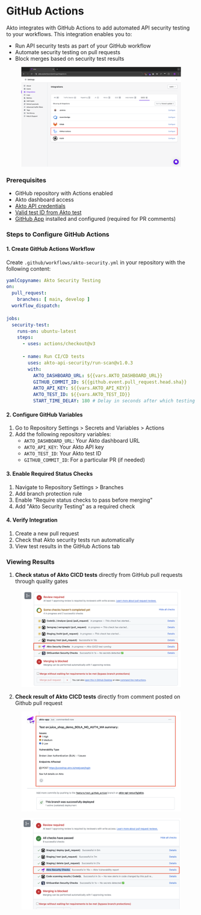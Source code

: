 # GitHub Actions

Akto integrates with GitHub Actions to add automated API security testing to your workflows. This integration enables you to:

* Run API security tests as part of your GitHub workflow
* Automate security testing on pull requests
* Block merges based on security test results

<figure><img src="../../.gitbook/assets/image (65).png" alt=""><figcaption></figcaption></figure>

### Prerequisites

* GitHub repository with Actions enabled
* Akto dashboard access
* [Akto API credentials](../how-to/get-api-credentials.md)
* [Valid test ID from Akto test](../how-to/test-id-from-akto-test.md)
* [GitHub App](create-github-app.md) installed and configured (required for PR comments)

### Steps to Configure GitHub Actions

#### 1. Create GitHub Actions Workflow

Create `.github/workflows/akto-security.yml` in your repository with the following content:

```yaml
yamlCopyname: Akto Security Testing
on:
  pull_request:
    branches: [ main, develop ]
  workflow_dispatch:

jobs:
  security-test:
    runs-on: ubuntu-latest
    steps:
      - uses: actions/checkout@v3
      
      - name: Run CI/CD tests
        uses: akto-api-security/run-scan@v1.0.3
        with:
          AKTO_DASHBOARD_URL: ${{vars.AKTO_DASHBOARD_URL}}
          GITHUB_COMMIT_ID: ${{github.event.pull_request.head.sha}}
          AKTO_API_KEY: ${{vars.AKTO_API_KEY}}
          AKTO_TEST_ID: ${{vars.AKTO_TEST_ID}}
          START_TIME_DELAY: 180 # Delay in seconds after which testing run is started, optional, default is 0
```

#### 2. Configure GitHub Variables

1. Go to Repository Settings > Secrets and Variables > Actions
2. Add the following repository variables:
   * `AKTO_DASHBOARD_URL`: Your Akto dashboard URL
   * `AKTO_API_KEY`: Your Akto API key
   * `AKTO_TEST_ID`: Your Akto test ID
   * `GITHUB_COMMIT_ID`: For a particular PR (if needed)

#### 3. Enable Required Status Checks

1. Navigate to Repository Settings > Branches
2. Add branch protection rule
3. Enable "Require status checks to pass before merging"
4. Add "Akto Security Testing" as a required check

#### 4. Verify Integration

1. Create a new pull request
2. Check that Akto security tests run automatically
3. View test results in the GitHub Actions tab

### Viewing Results

1. **Check status of Akto CICD tests** directly from GitHub pull requests through quality gates

<figure><img src="../../.gitbook/assets/image (1) (1) (1) (1) (1) (1) (1) (1) (1) (1) (1) (1) (1) (1) (1) (1) (1) (1) (1) (1) (1) (1) (1) (1) (1) (1) (1) (1) (1) (1) (1) (1) (1).png" alt=""><figcaption></figcaption></figure>

2. **Check result of Akto CICD tests** directly from comment posted on Github pull request

<figure><img src="../../.gitbook/assets/image (1) (1) (1) (1) (1) (1) (1) (1) (1) (1) (1) (1) (1) (1) (1) (1) (1) (1) (1) (1) (1) (1) (1) (1) (1) (1) (1) (1) (1) (1) (1) (1) (1) (1).png" alt=""><figcaption></figcaption></figure>

<figure><img src="../../.gitbook/assets/image (2) (1) (1) (1) (1) (1) (1) (1) (1) (1) (1) (1) (1) (1) (1) (1) (1) (1) (1) (1) (1) (1) (1).png" alt=""><figcaption></figcaption></figure>
